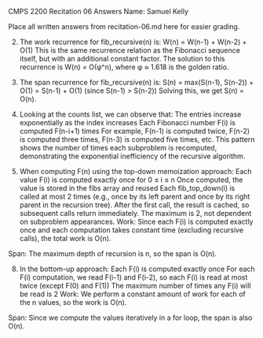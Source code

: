 CMPS 2200 Recitation 06
Answers
Name: Samuel Kelly

Place all written answers from recitation-06.md here for easier grading.

2) The work recurrence for fib_recursive(n) is: W(n) = W(n-1) + W(n-2) + O(1)
This is the same recurrence relation as the Fibonacci sequence itself, but with an additional constant factor.
The solution to this recurrence is W(n) = O(φ^n), where φ ≈ 1.618 is the golden ratio.

3) The span recurrence for fib_recursive(n) is: S(n) = max(S(n-1), S(n-2)) + O(1) = S(n-1) + O(1) (since S(n-1) > S(n-2))
Solving this, we get S(n) = O(n).

4) Looking at the counts list, we can observe that:
The entries increase exponentially as the index increases
Each Fibonacci number F(i) is computed F(n-i+1) times
For example, F(n-1) is computed twice, F(n-2) is computed three times, F(n-3) is computed five times, etc.
This pattern shows the number of times each subproblem is recomputed, demonstrating the exponential inefficiency of the recursive algorithm.

6) When computing F(n) using the top-down memoization approach:
Each value F(i) is computed exactly once for 0 ≤ i ≤ n
Once computed, the value is stored in the fibs array and reused
Each fib_top_down(i) is called at most 2 times (e.g., once by its left parent and once by its right parent in the recursion tree). After the first call, the result is cached, so subsequent calls return immediately. The maximum is 2, not dependent on subproblem appearances.
Work: Since each F(i) is computed exactly once and each computation takes constant time (excluding recursive calls), the total work is O(n).

Span: The maximum depth of recursion is n, so the span is O(n).

8) In the bottom-up approach:
Each F(i) is computed exactly once
For each F(i) computation, we read F(i-1) and F(i-2), so each F(i) is read at most twice (except F(0) and F(1))
The maximum number of times any F(i) will be read is 2
Work: We perform a constant amount of work for each of the n values, so the work is O(n).

Span: Since we compute the values iteratively in a for loop, the span is also O(n).

